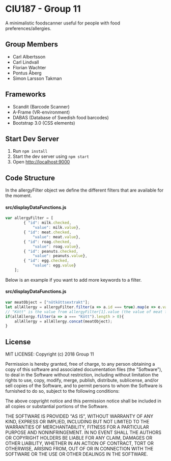# CIU187 - Group 11

A minimalistic foodscanner useful for people with food preferences/allergies.


## Group Members

- Carl Albertsson
- Carl Lindvall
- Florian Wachter
- Pontus Åberg
- Simon Larsson Takman

## Frameworks

- Scandit (Barcode Scanner)
- A-Frame (VR-environment)
- DABAS (Database of Swedish food barcodes)
- Bootstrap 3.0 (CSS elements)

## Start Dev Server

1. Run `npm install`
2. Start the dev server using `npm start`
3. Open [http://localhost:9000](http://localhost:9000)

## Code Structure
In the allergyFilter object we define the different filters that are available for the moment.
#### src/displayDataFunctions.js
```javascript
var allergyFilter = [
		{ "id": milk.checked, 
			"value": milk.value},
		{ "id": meat.checked, 
			"value": meat.value},
		{ "id": roag.checked,
			"value": roag.value},
		{ "id": peanuts.checked,
			"value": peanuts.value},
		{ "id": egg.checked,
			"value": egg.value}
	];
```
Below is an example if you want to add more keywords to a filter.
#### src/displayDataFunctions.js
```javascript
var meatObject = ["nötköttsextrakt"]; 
let allAllergy = allergyFilter.filter(a => a.id === true).map(e => e.value);
// "Kött" is the value from allergyFilter[1].value (the value of meat filter)
if(allAllergy.filter(a => a === "Kött").length > 0){
	allAllergy = allAllergy.concat(meatObject);
}
```


## License

MIT LICENSE:
Copyright (c) 2018 Group 11

Permission is hereby granted, free of charge, to any person obtaining a copy
of this software and associated documentation files (the "Software"), to deal
in the Software without restriction, including without limitation the rights
to use, copy, modify, merge, publish, distribute, sublicense, and/or sell
copies of the Software, and to permit persons to whom the Software is
furnished to do so, subject to the following conditions:

The above copyright notice and this permission notice shall be included in all
copies or substantial portions of the Software.

THE SOFTWARE IS PROVIDED "AS IS", WITHOUT WARRANTY OF ANY KIND, EXPRESS OR
IMPLIED, INCLUDING BUT NOT LIMITED TO THE WARRANTIES OF MERCHANTABILITY,
FITNESS FOR A PARTICULAR PURPOSE AND NONINFRINGEMENT. IN NO EVENT SHALL THE
AUTHORS OR COPYRIGHT HOLDERS BE LIABLE FOR ANY CLAIM, DAMAGES OR OTHER
LIABILITY, WHETHER IN AN ACTION OF CONTRACT, TORT OR OTHERWISE, ARISING FROM,
OUT OF OR IN CONNECTION WITH THE SOFTWARE OR THE USE OR OTHER DEALINGS IN THE
SOFTWARE.
